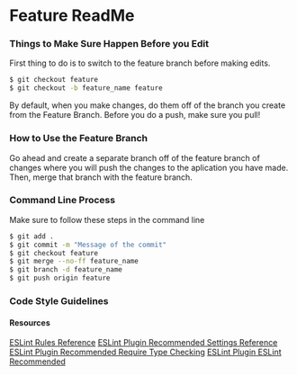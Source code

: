 # Feature ReadMe

### Things to Make Sure Happen Before you Edit
First thing to do is to switch to the feature branch before making edits.
```sh
$ git checkout feature
$ git checkout -b feature_name feature
```

By default, when you make changes, do them off of the branch you create from the Feature Branch. Before you do a push, make sure you pull! 

### How to Use the Feature Branch
Go ahead and create a separate branch off of the feature branch of changes where you will push the changes to the aplication you have made. Then, merge that branch with the feature branch. 

### Command Line Process

Make sure to follow these steps in the command line

```sh
$ git add .
$ git commit -m "Message of the commit"
$ git checkout feature
$ git merge --no-ff feature_name
$ git branch -d feature_name
$ git push origin feature
```
### Code Style Guidelines
#### Resources
[ESLint Rules Reference](https://github.com/typescript-eslint/typescript-eslint/tree/master/packages/eslint-plugin/docs/rules)
[ESLint Plugin Recommended Settings Reference](https://github.com/typescript-eslint/typescript-eslint/tree/master/packages/eslint-plugin)
[ESLint Plugin Recommended Require Type Checking](https://github.com/typescript-eslint/typescript-eslint/blob/master/packages/eslint-plugin/src/configs/recommended-requiring-type-checking.json)
[ESLint Plugin ESLint Recommended](https://github.com/typescript-eslint/typescript-eslint/blob/master/packages/eslint-plugin/src/configs/eslint-recommended.ts)
